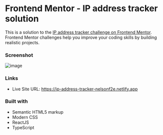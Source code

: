 # Frontend Mentor - IP address tracker solution

This is a solution to the [IP address tracker challenge on Frontend Mentor](https://www.frontendmentor.io/challenges/ip-address-tracker-I8-0yYAH0). Frontend Mentor challenges help you improve your coding skills by building realistic projects. 

### Screenshot
![image](https://github.com/nelsonleone/IP-Address-Tracker/assets/95982650/c9feddce-02e6-4ddf-adaa-0f1c36a7db13)


### Links
- Live Site URL: https://ip-address-tracker-nelsonf2e.netlify.app

### Built with

- Semantic HTML5 markup
- Modern CSS
- ReactJS
- TypeScript
